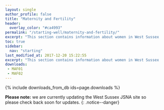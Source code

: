 ```yaml
---
layout: single
author_profile: false
title: "Maternity and Fertility"
header:
  overlay_color: "#ca4993"
permalink: "/starting-well/maternity-and-fertility/"
excerpt: "This section contains information about women in West Sussex before, during and after childbirth."
toc: true
sidebar:
  nav: "starting"
last_modified_at: 2017-12-20 15:22:55
excerpt: "This section contains information about women in West Sussex before, during and after childbirth."
downloads:
 - MAF01
 - MAF02
---
```


{% include downloads_from_db ids=page.downloads %}

**Please note:** we are currently updating the West Sussex JSNA site so please check back soon for updates.
{: .notice--danger}
